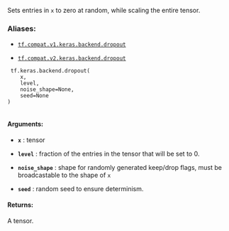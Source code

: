 Sets entries in  `x`  to zero at random, while scaling the entire tensor.



### Aliases:

- [ `tf.compat.v1.keras.backend.dropout` ](/api_docs/python/tf/keras/backend/dropout)

- [ `tf.compat.v2.keras.backend.dropout` ](/api_docs/python/tf/keras/backend/dropout)



```
 tf.keras.backend.dropout(
    x,
    level,
    noise_shape=None,
    seed=None
)
 
```



#### Arguments:

- **`x`** : tensor

- **`level`** : fraction of the entries in the tensor
that will be set to 0.

- **`noise_shape`** : shape for randomly generated keep/drop flags,
must be broadcastable to the shape of  `x` 

- **`seed`** : random seed to ensure determinism.



#### Returns:
A tensor.

